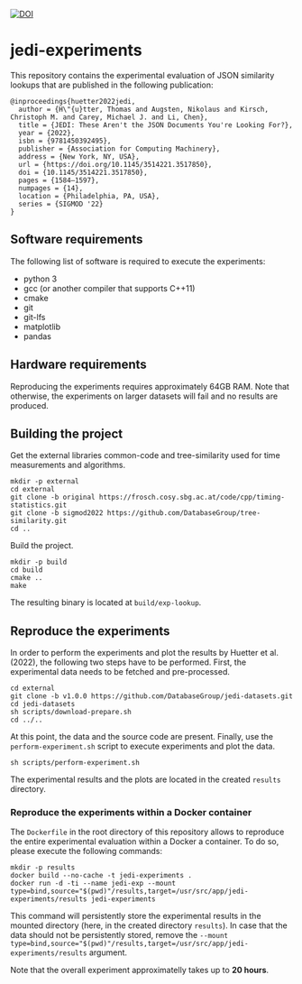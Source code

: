 [![DOI](https://zenodo.org/badge/442186830.svg)](https://zenodo.org/badge/latestdoi/442186830)

# jedi-experiments

This repository contains the experimental evaluation of JSON similarity lookups that are published in the following publication:

```
@inproceedings{huetter2022jedi,
  author = {H\"{u}tter, Thomas and Augsten, Nikolaus and Kirsch, Christoph M. and Carey, Michael J. and Li, Chen},
  title = {JEDI: These Aren't the JSON Documents You're Looking For?},
  year = {2022},
  isbn = {9781450392495},
  publisher = {Association for Computing Machinery},
  address = {New York, NY, USA},
  url = {https://doi.org/10.1145/3514221.3517850},
  doi = {10.1145/3514221.3517850},
  pages = {1584–1597},
  numpages = {14},
  location = {Philadelphia, PA, USA},
  series = {SIGMOD '22}
}
```

## Software requirements

The following list of software is required to execute the experiments:
  * python 3
  * gcc (or another compiler that supports C++11)
  * cmake
  * git
  * git-lfs
  * matplotlib
  * pandas

## Hardware requirements

Reproducing the experiments requires approximately 64GB RAM. Note that otherwise, the experiments on larger datasets will fail and no results are produced.

## Building the project

Get the external libraries common-code and tree-similarity used for time measurements and algorithms.
```
mkdir -p external
cd external
git clone -b original https://frosch.cosy.sbg.ac.at/code/cpp/timing-statistics.git
git clone -b sigmod2022 https://github.com/DatabaseGroup/tree-similarity.git
cd ..
```

Build the project.
```
mkdir -p build
cd build
cmake ..
make
```

The resulting binary is located at `build/exp-lookup`.

## Reproduce the experiments

In order to perform the experiments and plot the results by Huetter et al. (2022), the following two steps have to be performed. First, the experimental data needs to be fetched and pre-processed.
```
cd external
git clone -b v1.0.0 https://github.com/DatabaseGroup/jedi-datasets.git
cd jedi-datasets
sh scripts/download-prepare.sh
cd ../..
```

At this point, the data and the source code are present. Finally, use the `perform-experiment.sh` script to execute experiments and plot the data.

```
sh scripts/perform-experiment.sh
```

The experimental results and the plots are located in the created `results` directory.

### Reproduce the experiments within a Docker container

The `Dockerfile` in the root directory of this repository allows to reproduce the entire experimental evaluation within a Docker a container. To do so, please execute the following commands:
```
mkdir -p results
docker build --no-cache -t jedi-experiments .
docker run -d -ti --name jedi-exp --mount type=bind,source="$(pwd)"/results,target=/usr/src/app/jedi-experiments/results jedi-experiments
```

This command will persistently store the experimental results in the mounted directory (here, in the created directory `results`). In case that the data should not be persistently stored, remove the `--mount type=bind,source="$(pwd)"/results,target=/usr/src/app/jedi-experiments/results` argument.

Note that the overall experiment approximatelly takes up to **20 hours**.
